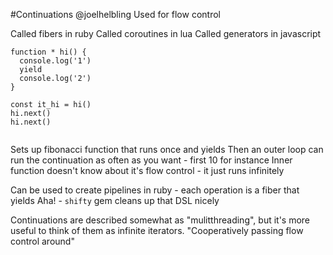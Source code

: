 #Continuations
@joelhelbling
Used for flow control

Called fibers in ruby
Called coroutines in lua
Called generators in javascript
```
function * hi() {
  console.log('1')
  yield
  console.log('2')
}

const it_hi = hi()
hi.next()
hi.next()


```

Sets up fibonacci function that runs once and yields
Then an outer loop can run the continuation as often as you want - first 10 for instance
Inner function doesn't know about it's flow control - it just runs infinitely


Can be used to create pipelines in ruby - each operation is a fiber that yields
Aha! - `shifty` gem cleans up that DSL nicely

Continuations are described somewhat as "mulitthreading", but it's more useful to think of them as infinite iterators.
"Cooperatively passing flow control around"
